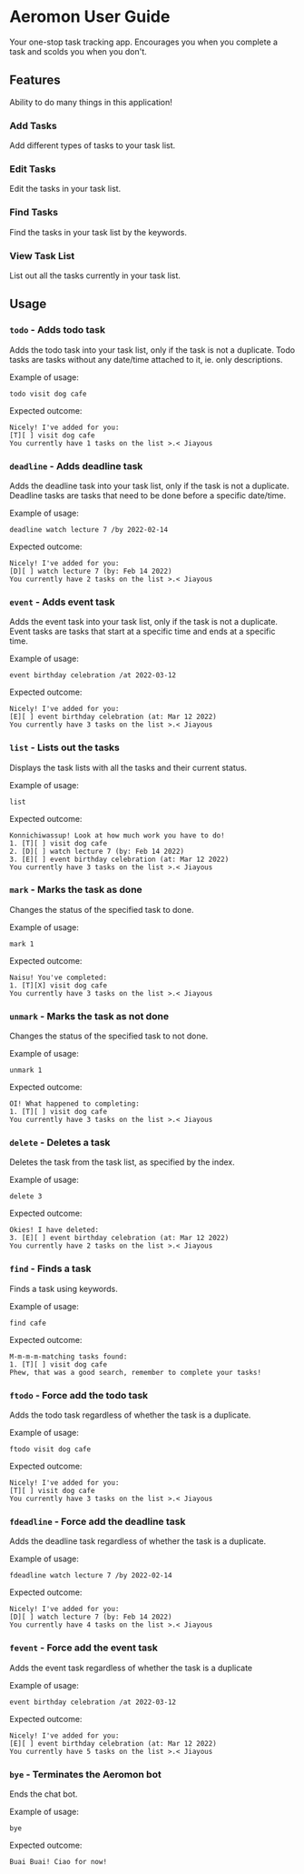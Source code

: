 # Aeromon User Guide

Your one-stop task tracking app. Encourages you when you complete a task and scolds you when you don't.

## Features 

Ability to do many things in this application!

### Add Tasks

Add different types of tasks to your task list.

### Edit Tasks

Edit the tasks in your task list.

### Find Tasks

Find the tasks in your task list by the keywords.

### View Task List

List out all the tasks currently in your task list.

## Usage

### `todo` - Adds todo task

Adds the todo task into your task list, only if the task is not a duplicate.
Todo tasks are tasks without any date/time attached to it, ie. only descriptions.

Example of usage: 

`todo visit dog cafe`

Expected outcome:

```
Nicely! I've added for you:
[T][ ] visit dog cafe
You currently have 1 tasks on the list >.< Jiayous
```

### `deadline` - Adds deadline task

Adds the deadline task into your task list, only if the task is not a duplicate.
Deadline tasks are tasks that need to be done before a specific date/time.

Example of usage:

`deadline watch lecture 7 /by 2022-02-14`

Expected outcome:

```
Nicely! I've added for you:
[D][ ] watch lecture 7 (by: Feb 14 2022)
You currently have 2 tasks on the list >.< Jiayous
```

### `event` - Adds event task

Adds the event task into your task list, only if the task is not a duplicate.
Event tasks are tasks that start at a specific time and ends at a specific time.

Example of usage:

`event birthday celebration /at 2022-03-12`

Expected outcome:

```
Nicely! I've added for you:
[E][ ] event birthday celebration (at: Mar 12 2022)
You currently have 3 tasks on the list >.< Jiayous
```

### `list` - Lists out the tasks

Displays the task lists with all the tasks and their current status.

Example of usage:

`list`

Expected outcome:

```
Konnichiwassup! Look at how much work you have to do!
1. [T][ ] visit dog cafe
2. [D][ ] watch lecture 7 (by: Feb 14 2022)
3. [E][ ] event birthday celebration (at: Mar 12 2022)
You currently have 3 tasks on the list >.< Jiayous
```

### `mark` - Marks the task as done

Changes the status of the specified task to done.

Example of usage:

`mark 1`

Expected outcome:

```
Naisu! You've completed: 
1. [T][X] visit dog cafe
You currently have 3 tasks on the list >.< Jiayous
```

### `unmark` - Marks the task as not done

Changes the status of the specified task to not done.

Example of usage:

`unmark 1`

Expected outcome:

```
OI! What happened to completing:
1. [T][ ] visit dog cafe
You currently have 3 tasks on the list >.< Jiayous
```

### `delete` - Deletes a task

Deletes the task from the task list, as specified by the index.

Example of usage:

`delete 3`

Expected outcome:

```
Okies! I have deleted:
3. [E][ ] event birthday celebration (at: Mar 12 2022)
You currently have 2 tasks on the list >.< Jiayous
```

### `find` - Finds a task

Finds a task using keywords.

Example of usage:

`find cafe`

Expected outcome:

```
M-m-m-m-matching tasks found:
1. [T][ ] visit dog cafe
Phew, that was a good search, remember to complete your tasks! 
```

### `ftodo` - Force add the todo task

Adds the todo task regardless of whether the task is a duplicate.

Example of usage:

`ftodo visit dog cafe`

Expected outcome:

```
Nicely! I've added for you:
[T][ ] visit dog cafe
You currently have 3 tasks on the list >.< Jiayous
```

### `fdeadline` - Force add the deadline task

Adds the deadline task regardless of whether the task is a duplicate.

Example of usage:

`fdeadline watch lecture 7 /by 2022-02-14`

Expected outcome:

```
Nicely! I've added for you:
[D][ ] watch lecture 7 (by: Feb 14 2022)
You currently have 4 tasks on the list >.< Jiayous
```

### `fevent` - Force add the event task

Adds the event task regardless of whether the task is a duplicate

Example of usage:

`event birthday celebration /at 2022-03-12`

Expected outcome:

```
Nicely! I've added for you:
[E][ ] event birthday celebration (at: Mar 12 2022)
You currently have 5 tasks on the list >.< Jiayous
```

### `bye` - Terminates the Aeromon bot

Ends the chat bot.

Example of usage:

`bye`

Expected outcome:

```
Buai Buai! Ciao for now!
```